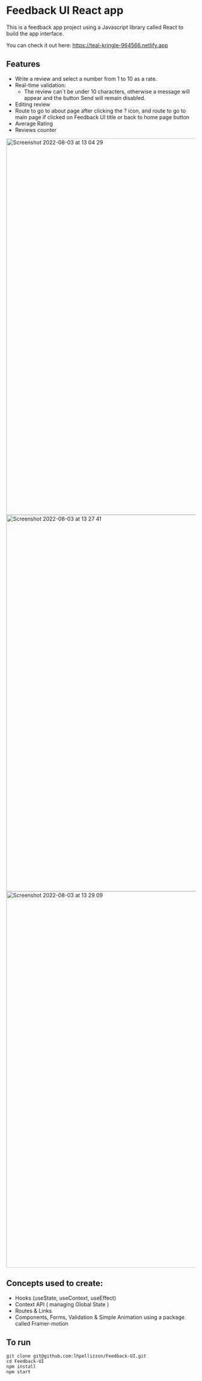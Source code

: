 # Feedback UI React app

This is a feedback app project using a Javascript library called React to build the app interface.

You can check it out here: https://teal-kringle-964566.netlify.app



## Features
- Write a review and select a number from 1 to 10 as a rate.
- Real-time validation:
  - The review can`t be under 10 characters, otherwise a message will appear and the button Send will remain disabled.
- Editing review 
- Route to go to about page after clicking the ? icon, and route to go to main page if clicked on Feedback UI title or back to home page button
- Average Rating
- Reviews counter

<img width="1000" alt="Screenshot 2022-08-03 at 13 04 29" src="https://user-images.githubusercontent.com/92530249/182606770-5d6c038e-f730-4d64-99de-b936bc30a709.png">
<img width="1000" alt="Screenshot 2022-08-03 at 13 27 41" src="https://user-images.githubusercontent.com/92530249/182607560-ab87853a-6c2c-4e92-a859-40afcfd06ba7.png">

<img width="1000" alt="Screenshot 2022-08-03 at 13 29 09" src="https://user-images.githubusercontent.com/92530249/182607871-7577c5a7-5367-41fc-a29d-050849b8832e.png">



## Concepts used to create:
- Hooks (useState, useContext, useEffect)
- Context API ( managing Global State )
- Routes & Links 
- Components, Forms, Validation & Simple Animation using a package called Framer-motion

## To run
```
git clone git@github.com:lhpellizzon/Feedback-UI.git
cd Feedback-UI
npm install
npm start
```
